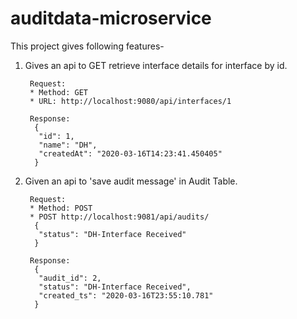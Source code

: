 # auditdata-microservice
This project gives following features-

1. Gives an api to GET retrieve interface details for interface by id.

        Request:
        * Method: GET
        * URL: http://localhost:9080/api/interfaces/1
        
        Response:
         {
          "id": 1,
          "name": "DH",
          "createdAt": "2020-03-16T14:23:41.450405"
         }
         
2. Given an api to 'save audit message' in Audit Table.

        Request:
        * Method: POST        
        * POST http://localhost:9081/api/audits/
         { 
          "status": "DH-Interface Received"
         }
         
        Response:
         {
          "audit_id": 2,
          "status": "DH-Interface Received",
          "created_ts": "2020-03-16T23:55:10.781"
         }
